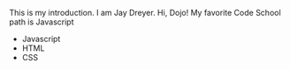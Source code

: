 This is my introduction. I am Jay Dreyer. Hi, Dojo!
My favorite Code School path is Javascript
* Javascript
* HTML
* CSS
